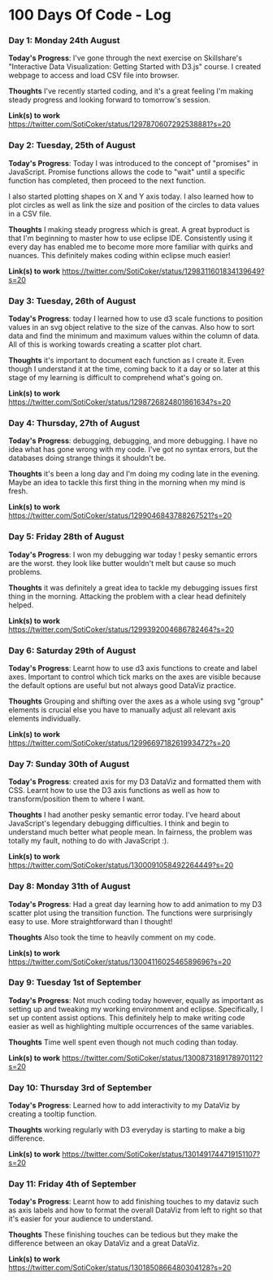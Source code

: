 # 100 Days Of Code - Log

### Day 1: Monday 24th August

**Today's Progress**: 
I've gone through the next exercise on Skillshare's "Interactive Data Visualization: Getting Started with D3.js" course. I created webpage to access and load CSV file into browser.

**Thoughts** I've recently started coding, and it's a great feeling I'm making steady progress and looking forward to tomorrow's session.

**Link(s) to work**
https://twitter.com/SotiCoker/status/1297870607292538881?s=20

### Day 2: Tuesday, 25th of August

**Today's Progress**: 
Today I was introduced to the concept of "promises" in JavaScript.  Promise functions allows the code to "wait" until a specific function has completed, then proceed to the next function.

I also started plotting shapes on X and Y axis today. I also learned how to plot circles as well as link the size and position of the circles to data values in a CSV file.

**Thoughts** 
I making steady progress which is great. A great byproduct is that I'm beginning to master how to use eclipse IDE. Consistently using it every day has enabled me to become more more familiar with quirks and nuances. This definitely makes coding within eclipse much easier!

**Link(s) to work**
https://twitter.com/SotiCoker/status/1298311601834139649?s=20

### Day 3: Tuesday, 26th of August

**Today's Progress**: 
today I learned how to use d3 scale functions to position values in an svg object relative to the size of the canvas. Also how to sort data and find the minimum and maximum values within the column of data. All of this is working towards creating a scatter plot chart.

**Thoughts** 
it's important to document each function as I create it. Even though I understand it at the time, coming back to it a day or so later at this stage of my learning is difficult to comprehend what's going on.


**Link(s) to work**
https://twitter.com/SotiCoker/status/1298726824801861634?s=20

### Day 4: Thursday, 27th of August

**Today's Progress**: 
debugging, debugging, and more debugging. I have no idea what has gone wrong with my code. I've got no syntax errors, but the databases doing strange things it shouldn't be.

**Thoughts** 
it's been a long day and I'm doing my coding late in the evening. Maybe an idea to tackle this first thing in the morning when my mind is fresh.

**Link(s) to work**
https://twitter.com/SotiCoker/status/1299046843788267521?s=20

### Day 5: Friday 28th of August

**Today's Progress**: 
I won my debugging war today ! pesky semantic errors are the worst. they look like butter wouldn't melt but cause so much problems.   

**Thoughts** 
it was definitely a great idea to tackle my debugging issues first thing in the morning.  Attacking the problem with a clear head definitely helped.

**Link(s) to work**
https://twitter.com/SotiCoker/status/1299392004686782464?s=20

### Day 6: Saturday 29th of August

**Today's Progress**: 
Learnt how to use d3 axis functions to create and label axes. Important to control which tick marks on the axes are visible because the default options are useful but not always good DataViz practice. 

**Thoughts** 
Grouping and shifting over the axes as a whole using svg "group" elements is crucial else you have to manually adjust all relevant axis elements individually.

**Link(s) to work**
https://twitter.com/SotiCoker/status/1299669718261993472?s=20

### Day 7: Sunday 30th of August

**Today's Progress**: 
created axis for my D3 DataViz and formatted them with CSS. Learnt how to use the D3 axis functions as well as how to transform/position them to where I want.	
 
**Thoughts** 
I had another pesky semantic error today. I've heard about JavaScript's legendary debugging difficulties. I think and begin to understand much better what people mean. In fairness, the problem was totally my fault, nothing to do with JavaScript :).

**Link(s) to work**
https://twitter.com/SotiCoker/status/1300091058492264449?s=20

### Day 8: Monday 31th of August

**Today's Progress**: 
Had a great day learning how to add animation to my D3 scatter plot using the transition function. The functions were surprisingly easy to use. More straightforward than I thought!

**Thoughts** 
Also took the time to heavily comment on my code.

**Link(s) to work**
https://twitter.com/SotiCoker/status/1300411602546589696?s=20

### Day 9: Tuesday 1st of September

**Today's Progress**: 
Not much coding today however, equally as important as setting up and tweaking my working environment and eclipse. Specifically, I set up content assist options. This definitely help to make writing code easier as well as highlighting multiple occurrences of the same variables.

**Thoughts** 
Time well spent even though not much coding than today.

**Link(s) to work**
https://twitter.com/SotiCoker/status/1300873189178970112?s=20

### Day 10: Thursday 3rd of September

**Today's Progress**: 
Learned how to add interactivity to my DataViz by creating a tooltip function.  

**Thoughts** 
working regularly with D3 everyday is starting to make a big difference.  

**Link(s) to work**
https://twitter.com/SotiCoker/status/1301491744719151107?s=20

### Day 11: Friday 4th of September

**Today's Progress**: 
Learnt how to add finishing touches to my dataviz such as axis labels and how to format the overall DataViz from left to right so that it's easier for your audience to understand. 

**Thoughts** 
These finishing touches can be tedious but they make the difference between an okay DataViz and a great DataViz.

**Link(s) to work**
https://twitter.com/SotiCoker/status/1301850866480304128?s=20
